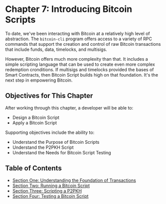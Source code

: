 # Chapter 7: Introducing Bitcoin Scripts

To date, we've been interacting with Bitcoin at a relatively high level of abstraction. The `bitcoin-cli` program offers access to a variety of RPC commands that support the creation and control of raw Bitcoin transactions that include funds, data, timelocks, and multisigs.

However, Bitcoin offers much more complexity than that. It includes a simple scripting language that can be used to create even more complex redemption cronditions. If multisigs and timelocks provided the bases of Smart Contracts, then Bitcoin Script builds high on that foundation. It's the next step in empowering Bitcoin.

## Objectives for This Chapter

After working through this chapter, a developer will be able to:

   * Design a Bitcoin Script
   * Apply a Bitcoin Script
   
Supporting objectives include the ability to:

   * Understand the Purpose of Bitcoin Scripts
   * Understand the P2PKH Script
   * Understand the Needs for Bitcoin Script Testing
   
## Table of Contents

* [Section One: Understanding the Foundation of Transactions](07_1_Understanding_the_Foundation_of_Transactions.md)
* [Section Two: Running a Bitcoin Script](07_2_Running_a_Bitcoin_Script.md)
* [Section Three: Scripting a P2PKH](07_3_Scripting_a_P2PKH.md)
* [Section Four: Testing a Bitcoin Script](07_4_Testing_a_Bitcoin_Script.md)
